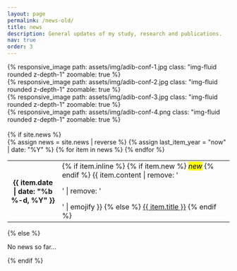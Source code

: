 ```yaml
---
layout: page
permalink: /news-old/
title: news
description: General updates of my study, research and publications.
nav: true
order: 3
---
```


<div class="row mt-3">
    <div class="col-sm mt-3 mt-md-0">
        {% responsive_image path: assets/img/adib-conf-1.jpg class: "img-fluid rounded z-depth-1" zoomable: true %}
    </div>
    <div class="col-sm mt-3 mt-md-0">
        {% responsive_image path: assets/img/adib-conf-2.jpg class: "img-fluid rounded z-depth-1" zoomable: true %}
    </div>
    <div class="col-sm mt-3 mt-md-0">
        {% responsive_image path: assets/img/adib-conf-3.jpg class: "img-fluid rounded z-depth-1" zoomable: true %}
    </div>
    <div class="col-sm mt-3 mt-md-0">
        {% responsive_image path: assets/img/adib-conf-4.png class: "img-fluid rounded z-depth-1" zoomable: true %}
    </div>
</div>

<br>

<div class="news">
  {% if site.news  %}
    <div class="table-responsive">
      <table class="table table-sm table-borderless">
      {% assign news = site.news | reverse %}
      {% assign last_item_year = "now" | date: "%Y" %}
      {% for item in news %}
        <tr>
          <th scope="row" style='width: 100px;'>{{ item.date | date: "%b %-d, %Y" }}</th>
          <td>
            {% if item.inline %}
            {% if item.new %} <mark><i>new</i></mark> {% endif %} {{ item.content | remove: '<p>' | remove: '</p>' | emojify }}
            {% else %}
              <a class="news-title" href="{{ item.url | relative_url }}">{{ item.title }}</a>
            {% endif %}
          </td>
        </tr>
      {% endfor %}
      </table>
    </div>
  {% else %}
    <p>No news so far...</p>
  {% endif %}
</div>
